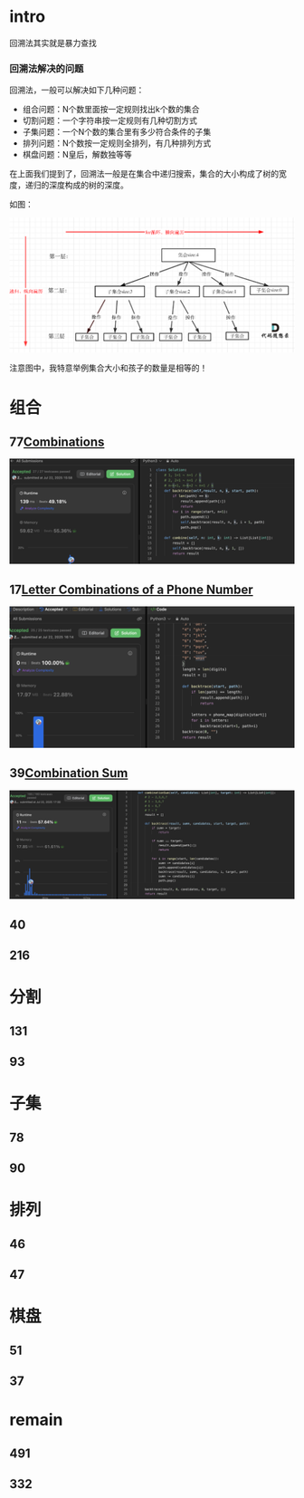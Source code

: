 # intro

回溯法其实就是暴力查找

### 回溯法解决的问题

回溯法，一般可以解决如下几种问题：

- 组合问题：N个数里面按一定规则找出k个数的集合
- 切割问题：一个字符串按一定规则有几种切割方式
- 子集问题：一个N个数的集合里有多少符合条件的子集
- 排列问题：N个数按一定规则全排列，有几种排列方式
- 棋盘问题：N皇后，解数独等等

在上面我们提到了，回溯法一般是在集合中递归搜索，集合的大小构成了树的宽度，递归的深度构成的树的深度。

如图：

[![回溯算法理论基础](assets/68747470733a2f2f66696c65312e6b616d61636f6465722e636f6d2f692f616c676f2f32303231303133303137333633313137342e706e67.png)](https://camo.githubusercontent.com/328809c1183b5aa1d1a01628de89ce4e55f97328307746a8eb9b74db7a318d9b/68747470733a2f2f66696c65312e6b616d61636f6465722e636f6d2f692f616c676f2f32303231303133303137333633313137342e706e67)

注意图中，我特意举例集合大小和孩子的数量是相等的！

# 组合

## 77[Combinations](https://leetcode.com/problems/combinations/)

![image-20250722155927454](assets/image-20250722155927454.png)

## 17[Letter Combinations of a Phone Number](https://leetcode.com/problems/letter-combinations-of-a-phone-number/)

![image-20250722161511420](assets/image-20250722161511420.png)

## 39[Combination Sum](https://leetcode.com/problems/combination-sum/)

![image-20250722173042432](assets/image-20250722173042432.png)

## 40



## 216



# 分割

## 131



## 93



# 子集

## 78



## 90



# 排列

## 46



## 47



# 棋盘

## 51



## 37



# remain

## 491



## 332

